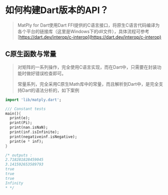 # 如何构建Dart版本的API？

> MatPly for Dart使用Dart FFI提供的C语言接口，将原生C语言代码编译为各个平台的链接库（这里是Windows下的dll文件），具体流程可参考[https://dart.dev/interop/c-interop](https://dart.dev/interop/c-interop)

## C原生函数与常量
> 对矩阵的一系列操作，完全使用C语言实现，而在Dart中，只需要在封装功能时做好错误检查即可。
> 
> 常量系列，完全采用C原生Math库中的常量，而且解析到Dart中，是完全支持Dart的语法分析的，如下案例

```dart
import 'lib/matply.dart';

/// Constant tests
main(){
  print(e);
  print(Pi);
  print(nan.isNaN);
  print(inf.isInfinite);
  print(negativeinf.isNegative);
  print(e * inf);
}

/* outputs : 
2.718281828459045
3.141592653589793
true
true
true
Infinity
* */
```

